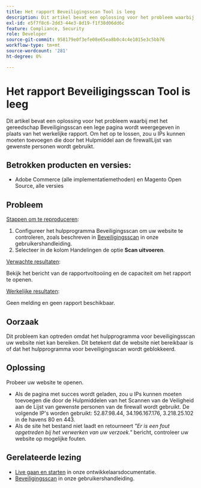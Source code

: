 ```yaml
---
title: Het rapport Beveiligingsscan Tool is leeg
description: Dit artikel bevat een oplossing voor het probleem waarbij met het gereedschap Beveiligingsscan een lege pagina wordt weergegeven in plaats van het werkelijke rapport. Om het op te lossen, zou u IPs kunnen moeten toevoegen die door het Hulpmiddel aan de firewallLijst van gewenste personen wordt gebruikt.
exl-id: e5f7f8c6-2dd3-44e3-8d19-f1f38d06dd6c
feature: Compliance, Security
role: Developer
source-git-commit: 958179e0f3efe08e65ea8b0c4c4e1015e3c5bb76
workflow-type: tm+mt
source-wordcount: '281'
ht-degree: 0%

---
```


# Het rapport Beveiligingsscan Tool is leeg

Dit artikel bevat een oplossing voor het probleem waarbij met het gereedschap Beveiligingsscan een lege pagina wordt weergegeven in plaats van het werkelijke rapport. Om het op te lossen, zou u IPs kunnen moeten toevoegen die door het Hulpmiddel aan de firewallLijst van gewenste personen wordt gebruikt.

## Betrokken producten en versies:

* Adobe Commerce (alle implementatiemethoden) en Magento Open Source, alle versies

## Probleem

<u>Stappen om te reproduceren</u>:

1. Configureer het hulpprogramma Beveiligingsscan om uw website te controleren, zoals beschreven in [Beveiligingsscan](https://docs.magento.com/m2/ee/user_guide/magento/security-scan.html) in onze gebruikershandleiding.
1. Selecteer in de kolom Handelingen de optie **Scan uitvoeren**.

<u>Verwachte resultaten</u>:

Bekijk het bericht van de rapportvoltooiing en de capaciteit om het rapport te openen.

<u>Werkelijke resultaten</u>:

Geen melding en geen rapport beschikbaar.

## Oorzaak

Dit probleem kan optreden omdat het hulpprogramma voor beveiligingsscan uw website niet kan bereiken. Dit betekent dat de website niet bereikbaar is of dat het hulpprogramma voor beveiligingsscan wordt geblokkeerd.

## Oplossing

Probeer uw website te openen.

* Als de pagina met succes wordt geladen, zou u IPs kunnen moeten toevoegen die door de Hulpmiddelen van het Scannen van de Veiligheid aan de Lijst van gewenste personen van de firewall wordt gebruikt. De volgende IP&#39;s worden gebruikt: 52.87.98.44, 34.196.167.176, 3.218.25.102 in de havens 80 en 443.
* Als de site het bestand niet laadt en retourneert *&quot;Er is een fout opgetreden bij het verwerken van uw verzoek.&quot;* bericht, controleer uw website op mogelijke fouten.

## Gerelateerde lezing

* [Live gaan en starten](https://devdocs.magento.com/guides/v2.3/cloud/live/live.html?_ga=2.73579601.273749082.1559572284-888339099.1547722854#security-scan) in onze ontwikkelaarsdocumentatie.
* [Beveiligingsscan](https://docs.magento.com/m2/ee/user_guide/magento/security-scan.html) in onze gebruikershandleiding.
